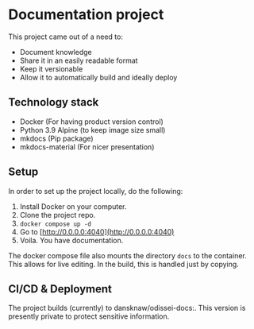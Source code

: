 # Documentation project

This project came out of a need to:

- Document knowledge 
- Share it in an easily readable format
- Keep it versionable
- Allow it to automatically build and ideally deploy

## Technology stack

- Docker (For having product version control)
- Python 3.9 Alpine (to keep image size small)
- mkdocs (Pip package)
- mkdocs-material (For nicer presentation)

## Setup

In order to set up the project locally, do the following:

1. Install Docker on your computer.
2. Clone the project repo.
3. `docker compose up -d`
4. Go to [http://0.0.0.0:4040](http://0.0.0.0:4040)
5. Voila. You have documentation.

The docker compose file also mounts the directory `docs` to the container. This allows for live editing. In the build, this is handled just by copying.

## CI/CD & Deployment

The project builds (currently) to dansknaw/odissei-docs:<version>. This version is presently private to protect sensitive information.
